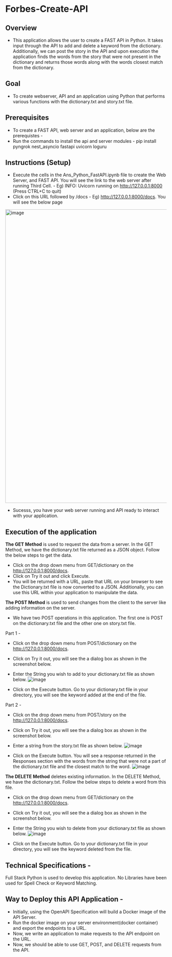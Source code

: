 # Forbes-Create-API

## Overview
* This application allows the user to create a FAST API in Python. It takes input through the API to add and delete a keyword from the dictionary. Additionally, we can post the story in the API and upon execution the application finds the words from the story that were not present in the dictionary and returns those words along with the words closest match from the dictionary. 

## Goal
* To create webserver, API and an application using Python that performs various functions with the dictionary.txt and story.txt file.

## Prerequisites
* To create a FAST API, web server and an application, below are the prerequistes - 
* Run the commands to install the api and server modules - pip install pyngrok nest_asyncio fastapi uvicorn loguru 

## Instructions (Setup)
* Execute the cells in the Ans_Python_FastAPI.ipynb file to create the Web Server, and FAST API. You will see the link to the web server after running Third Cell. - Eg) INFO:     Uvicorn running on http://127.0.0.1:8000 (Press CTRL+C to quit)
* Click on this URL followed by /docs - Eg) http://127.0.0.1:8000/docs. You will see the below page 
<img width="914" alt="image" src="https://user-images.githubusercontent.com/91700976/195720752-88ca2611-423b-484a-bd2f-6da61e045bfa.png">

* Sucesss, you have your web server running and API ready to interact with your application. 

## Execution of the application
**The GET Method** is used to request the data from a server. In the GET Method, we have the dictionary.txt file returned as a JSON object. Follow the below steps to get the data. 
* Click on the drop down menu from GET/dictionary on the http://127.0.0.1:8000/docs. 
* Click on Try it out and click Execute.
* You will be returned with a URL, paste that URL on your browser to see the Dictionary.txt file is now converted to a JSON. Additionally, you can use this URL within your application to manipulate the data.
 
**The POST Method** is used to send changes from the client to the server like adding information on the server.
* We have two POST operations in this application. The first one is POST on the dictionary.txt file and the other one on story.txt file.

Part 1 - 
* Click on the drop down menu from POST/dictionary on the http://127.0.0.1:8000/docs. 
* Click on Try it out, you will see the a dialog box as shown in the screenshot below. 
* Enter the String you wish to add to your dictionary.txt file as shown below.
![image](https://user-images.githubusercontent.com/91700976/195723628-73138fd3-1573-4014-899c-5c3446f22641.png)

* Click on the Execute button. Go to your dictionary.txt file in your directory, you will see the keyword added at the end of the file. 

Part 2 - 
* Click on the drop down menu from POST/story on the http://127.0.0.1:8000/docs. 
* Click on Try it out, you will see the a dialog box as shown in the screenshot below. 
* Enter a string from the story.txt file as shown below.
![image](https://user-images.githubusercontent.com/91700976/195724003-29acf7f1-a60f-48e2-aacb-3aa0122b54c1.png)

* Click on the Execute button. You will see a response returned in the Responses section with the words from the string that were not a part of the dictionary.txt file and the closest match to the word. 
![image](https://user-images.githubusercontent.com/91700976/195724115-30a2844d-cf71-4578-8edb-d7af7840526a.png)

**The DELETE Method** deletes existing information. In the DELETE Method, we have the dictionary.txt. Follow the below steps to delete a word from this file.
* Click on the drop down menu from GET/dictionary on the http://127.0.0.1:8000/docs. 
* Click on Try it out, you will see the a dialog box as shown in the screenshot below. 
* Enter the String you wish to delete from your dictionary.txt file as shown below.
![image](https://user-images.githubusercontent.com/91700976/195724625-eb6ffeab-a4c1-4f98-997d-7982ca562dea.png)

* Click on the Execute button. Go to your dictionary.txt file in your directory, you will see the keyword deleted from the file. 

## Technical Specifications - 
Full Stack Python is used to develop this application. 
No Libraries have been used for Spell Check or Keyword Matching.

## Way to Deploy this API Application - 
* Initially, using the OpenAPI Specification will build a Docker image of the API Server.
* Run the docker image on your server environment(docker container) and export the endpoints to a URL. 
* Now, we write an application to make requests to the API endpoint on the URL.
* Now, we should be able to use GET, POST, and DELETE requests from the API. 
